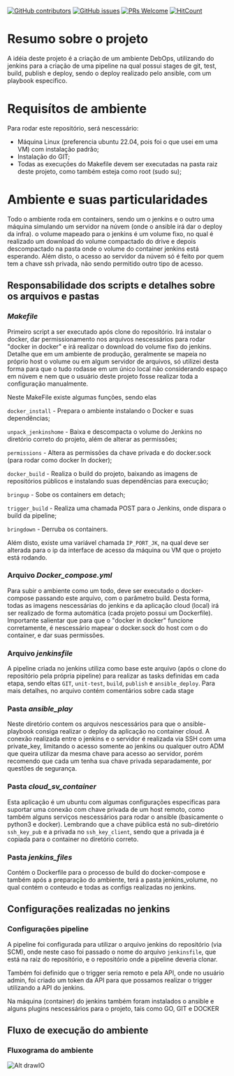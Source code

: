 [![GitHub contributors](https://img.shields.io/github/contributors/JustIdeas/ci_cd_alltheway)](https://github.com/JustIdeas/ci_cd_alltheway/graphs/contributors) [![GitHub issues](https://img.shields.io/github/issues/JustIdeas/ci_cd_alltheway)](https://github.com/coderjojo/JustIdeas/ci_cd_alltheway/issues) [![PRs Welcome](https://img.shields.io/badge/PRs-welcome-brightgreen.svg?style=flat-square)](https://github.com/JustIdeas/ci_cd_alltheway/pulls) [![HitCount](https://views.whatilearened.today/views/github/JustIdeas/ci_cd_alltheway.svg)](https://github.com/JustIdeas/ci_cd_alltheway/) 

# Resumo sobre o projeto
A idéia deste projeto é a criação de um ambiente DebOps, utilizando do jenkins para a criação de uma pipeline na qual possui stages de git, test, build, publish e deploy, sendo o deploy realizado pelo ansible, com um playbook especifico.

# Requisítos de ambiente
Para rodar este repositório, será nescessário:
- Máquina Linux (preferencia ubuntu 22.04, pois foi o que usei em uma VM) com instalação padrão;
- Instalação do GIT;
- Todas as execuções do Makefile devem ser executadas na pasta raiz deste projeto, como também esteja como root (sudo su);

# Ambiente e suas particularidades
Todo o ambiente roda em containers, sendo um o jenkins e o outro uma máquina simulando um servidor na núvem (onde o ansible irá dar o deploy da infra). o volume mapeado para o jenkins é um volume fixo, no qual é realizado um download do volume compactado do drive e depois descompactado na pasta onde o volume do container jenkins está esperando. Além disto, o acesso ao servidor da núvem só é feito por quem tem a chave ssh privada, não sendo permitido outro tipo de acesso.

## Responsabilidade dos scripts e detalhes sobre os arquivos e pastas
### *Makefile*
Primeiro script a ser executado após clone do repositório. Irá instalar o docker, dar permissionamento nos arquivos nescessários para rodar "docker in docker" e irá realizar o download do volume fixo do jenkins. 
Detalhe que em um ambiente de produção, geralmente se mapeia no próprio host o volume ou em algum servidor de arquivos, só utilizei desta forma para que o tudo rodasse em um único local não considerando espaço em núvem e nem que o usuário deste projeto fosse realizar toda a configuração manualmente.

Neste MakeFile existe algumas funções, sendo elas

```docker_install``` - Prepara o ambiente instalando o Docker e suas dependências;

```unpack_jenkinshome``` - Baixa e descompacta o volume do Jenkins no diretório correto do projeto, além de alterar as permissões;

```permissions``` - Altera as permissões da chave privada e do docker.sock (para rodar como docker In docker);

```docker_build``` - Realiza o build do projeto, baixando as imagens de repositórios públicos e instalando suas dependências para execução;

```bringup``` - Sobe os containers em detach;

```trigger_build``` - Realiza uma chamada POST para o Jenkins, onde dispara o build da pipeline;

```bringdown``` - Derruba os containers.

Além disto, existe uma variável chamada ```IP_PORT_JK```, na qual deve ser alterada para o ip da interface de acesso da máquina ou VM que o projeto está rodando.

### Arquivo *Docker_compose.yml*
Para subir o ambiente como um todo, deve ser executado o docker-compose passando este arquivo, com o parâmetro build. Desta forma, todas as imagens nescessárias do jenkins e da aplicação cloud (local) irá ser realizado de forma automática (cada projeto possui um Dockerfile).
Importante salientar que para que o "docker in docker" funcione corretamente, é nescessário mapear o docker.sock do host com o do container, e dar suas permissões.

### Arquivo *jenkinsfile*
A pipeline criada no jenkins utiliza como base este arquivo (após o clone do repositório pela própria pipeline) para realizar as tasks definidas em cada etapa, sendo eltas ```GIT```, ```unit-test```, ```build```, ```publish``` e ```ansible_deploy```. Para mais detalhes, no arquivo contém comentários sobre cada stage

### Pasta *ansible_play*
Neste diretório contem os arquivos nescessários para que o ansible-playbook consiga realizar o deploy da aplicação no container cloud. A conexão realizada entre o jenkins e o servidor é realizada via SSH com uma private_key, limitando o acesso somente ao jenkins ou qualquer outro ADM que queira utilizar da mesma chave para acesso ao servidor, porém recomendo que cada um tenha sua chave privada separadamente, por questões de segurança.

### Pasta *cloud_sv_container*
Esta aplicação é um ubuntu com algumas configurações especificas para suportar uma conexão com chave privada de um host remoto, como também alguns serviços nescessários para rodar o ansible (basicamente o python3 e docker).
Lembrando que a chave pública está no sub-diretório ```ssh_key_pub``` e a privada no ```ssh_key_client```, sendo que a privada ja é copiada para o container no diretório correto.

### Pasta *jenkins_files*
Contém o Dockerfile para o processo de build do docker-compose e também após a preparação do ambiente, terá a pasta jenkins_volume, no qual contém o conteudo e todas as configs realizadas no jenkins.

## Configurações realizadas no jenkins

### Configurações pipeline
A pipeline foi configurada para utilizar o arquivo jenkins do repositório (via SCM), onde neste caso foi passado o nome do arquivo ```jenkinsfile```, que está na raiz do repositório, e o repositório onde a pipeline deveria clonar.

Também foi definido que o trigger seria remoto e pela API, onde no usuário admin, foi criado um token da API para que possamos realizar o trigger utilizando a API do jenkins. 

Na máquina (container) do jenkins também foram instalados o ansible e alguns plugins nescessários para o projeto, tais como GO, GIT e DOCKER

## Fluxo de execução do ambiente
### Fluxograma do ambiente
![Alt drawIO](Funcionamento.svg)

